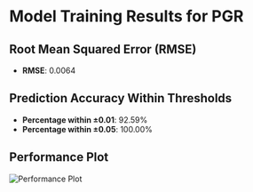 # Model Training Results for PGR

## Root Mean Squared Error (RMSE)
- **RMSE**: 0.0064

## Prediction Accuracy Within Thresholds
- **Percentage within ±0.01**: 92.59%
- **Percentage within ±0.05**: 100.00%

## Performance Plot
![Performance Plot](../imgs/PGR.png)
